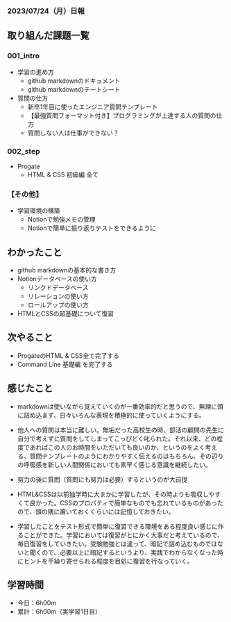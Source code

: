### 2023/07/24（月）日報

## 取り組んだ課題一覧
### 001_intro
- 学習の進め方
    - github markdownのドキュメント
    - github markdownのチートシート
- 質問の仕方
    - 新卒1年目に使ったエンジニア質問テンプレート
    - 【最強質問フォーマット付き】プログラミングが上達する人の質問の仕方
    - 質問しない人は仕事ができない？
### 002_step
- Progate
    - HTML & CSS 初級編 全て
### 【その他】
- 学習環境の構築
  - Notionで勉強メモの管理
  - Notionで簡単に振り返りテストをできるように
## わかったこと
- github markdownの基本的な書き方
- Notionデータベースの使い方
    - リンクドデータベース
    - リレーションの使い方
    - ロールアップの使い方
- HTMLとCSSの超基礎について復習
## 次やること
- ProgateのHTML & CSS全て完了する
- Command Line 基礎編 を完了する
## 感じたこと
- markdownは使いながら覚えていくのが一番効率的だと思うので、無理に頭に詰め込まず、日々いろんな表現を積極的に使っていくようにする。

- 他人への質問は本当に難しい。無垢だった高校生の時、部活の顧問の先生に自分で考えずに質問をしてしまってこっぴどく叱られた。それ以来、どの程度であればこの人のお時間をいただいても良いのか、というのをよく考える。質問テンプレートのようにわかりやすく伝えるのはもちろん、その辺りの呼吸感を新しい人間関係においても素早く感じる意識を継続したい。
- 努力の後に質問（質問にも努力は必要）するというのが大前提
- HTML&CSSは以前独学時に大まかに学習したが、その時よりも吸収しやすくて良かった。CSSのプロパティで簡単なものでも忘れているものがあったので、頭の隅に置いておくくらいには記憶しておきたい。
- 学習したことをテスト形式で簡単に復習できる環境をある程度良い感じに作ることができた。学習においては復習がとにかく大事だと考えているので、毎日復習をしていきたい。受験勉強とは違って、暗記で詰め込むものではないと聞くので、必要以上に暗記するというより、実践でわからなくなった時にヒントを手繰り寄せられる程度を目処に復習を行なっていく。
## 学習時間
- 今日：6h00m
- 累計：6h00m（実学習1日目）

